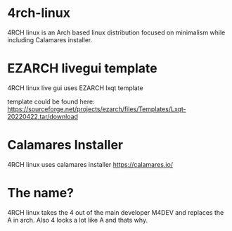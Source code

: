 # 4rch-linux
4RCH linux is an Arch based linux distribution focused on minimalism while including Calamares installer.
 	
 	
 	
 	
 	
 	
 	
# EZARCH livegui template
4RCH linux live gui uses EZARCH lxqt template

template could be found here: https://sourceforge.net/projects/ezarch/files/Templates/Lxqt-20220422.tar/download
 
# Calamares Installer
4RCH linux uses calamares installer
https://calamares.io/
 
# The name?
4RCH linux takes the 4 out of the main developer M4DEV and replaces the A in arch. Also 4 looks a lot like A and thats why.
